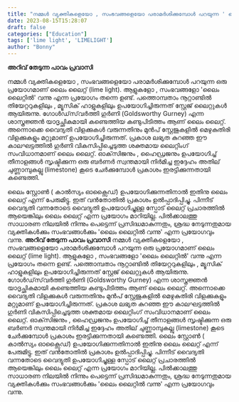 ```yaml
---
title: "നമ്മൾ വ്യക്തികളെയോ , സംഭവങ്ങളെയോ പരാമർശിക്കുമ്പോൾ പറയുന്ന ' ലൈം ലൈറ്റ് ' എന്ന പ്രയോഗം എന്താണ് ?"
date: 2023-08-15T15:28:07
draft: false
categories: ["Education"]
tags: ['lime light', 'LIMELIGHT']
author: "Bonny"
---
```


<strong>അറിവ് തേടുന്ന പാവം പ്രവാസി</strong>

നമ്മൾ വ്യക്തികളെയോ , സംഭവങ്ങളെയോ പരാമർശിക്കുമ്പോൾ പറയുന്ന ഒരു പ്രയോഗമാണ് ലൈം ലൈറ്റ് (lime light). ആളുകളോ , സംഭവങ്ങളോ 'ലൈം ലൈറ്റിൽ' വന്നു എന്ന പ്രയോഗം തന്നെ ഉണ്ട്. പത്തൊമ്പതാം നൂറ്റാണ്ടിൽ തിയേറ്ററുകളിലും , മ്യൂസിക് ഹാളുകളിലും ഉപയോഗിച്ചിരുന്നത് സ്റ്റേജ് ലൈറ്റുകൾ ആയിരുന്നു. ഗോൾഡ്‌സ്‌വർത്തി ഗുർണി (Goldsworthy Gurney) എന്ന ശാസ്ത്രജ്ഞൻ യാദൃച്ഛികമായി കണ്ടെത്തിയ കണ്ടുപിടിത്തം ആണ് ലൈം ലൈറ്റ്. അന്നൊക്കെ വൈദ്യതി വിളക്കുകൾ വരുന്നതിനും മുൻപ് സ്റ്റേജുകളിൽ മെഴുകുതിരി വിളക്കുകളും മറ്റുമാണ് ഉപയോഗിച്ചിരുന്നത്. പ്രകാശ ലഭ്യത കുറഞ്ഞ ഈ കാലഘട്ടത്തിൽ ഗുർണി വികസിപ്പിച്ചെടുത്ത ശക്തമായ ലൈറ്റിംഗ് സംവിധാനമാണ് ലൈം ലൈറ്റ്. ഓക്‌സിജനും , ഹൈഡ്രജനും ഉപയോഗിച്ച് തീനാളങ്ങള്‍ സൃഷ്ടിക്കുന്ന ഒരു ബർണർ സ്വന്തമായി നിര്‍മിച്ച ഇദ്ദേഹം അതില് ചുണ്ണാമ്പുകല്ലു (limestone) കൂടെ ചേര്‍ക്കുമ്പോള്‍ പ്രകാശം ഇരട്ടിക്കുന്നതായി കണ്ടെത്തി.

ലൈം സ്റ്റോൺ ( കാൽസ്യം ഓക്സൈഡ്) ഉപയോഗിക്കുന്നതിനാൽ ഇതിനു ലൈം ലൈറ്റ് എന്ന് പേരുമിട്ടു. ഇത് വൻതോതിൽ പ്രകാശം ഉൽപ്പാദിപ്പിച്ചു. പിന്നീട് വൈദ്യതി വന്നതോടെ വൈദ്യുതി ഉപയോഗിച്ചുള്ള സ്പോട് ലൈറ്റ് പ്രചാരത്തിൽ ആയെങ്കിലും ലൈം ലൈറ്റ് എന്ന പ്രയോഗം മാറിയില്ല. പിൽക്കാലത്തു സാധാരണ നിലയിൽ നിന്നും പെട്ടെന്ന് പ്രസിദ്ധമാകുന്നതും, ശ്രദ്ധ നേടുന്നതുമായ വ്യക്തികൾക്കും സംഭവങ്ങൾക്കും 'ലൈം ലൈറ്റിൽ വന്നു' എന്ന പ്രയോഗവും വന്നു.
**അറിവ് തേടുന്ന പാവം പ്രവാസി** നമ്മൾ വ്യക്തികളെയോ , സംഭവങ്ങളെയോ പരാമർശിക്കുമ്പോൾ പറയുന്ന ഒരു പ്രയോഗമാണ് ലൈം ലൈറ്റ് (lime light). ആളുകളോ , സംഭവങ്ങളോ 'ലൈം ലൈറ്റിൽ' വന്നു എന്ന പ്രയോഗം തന്നെ ഉണ്ട്. പത്തൊമ്പതാം നൂറ്റാണ്ടിൽ തിയേറ്ററുകളിലും , മ്യൂസിക് ഹാളുകളിലും ഉപയോഗിച്ചിരുന്നത് സ്റ്റേജ് ലൈറ്റുകൾ ആയിരുന്നു. ഗോൾഡ്‌സ്‌വർത്തി ഗുർണി (Goldsworthy Gurney) എന്ന ശാസ്ത്രജ്ഞൻ യാദൃച്ഛികമായി കണ്ടെത്തിയ കണ്ടുപിടിത്തം ആണ് ലൈം ലൈറ്റ്. അന്നൊക്കെ വൈദ്യതി വിളക്കുകൾ വരുന്നതിനും മുൻപ് സ്റ്റേജുകളിൽ മെഴുകുതിരി വിളക്കുകളും മറ്റുമാണ് ഉപയോഗിച്ചിരുന്നത്. പ്രകാശ ലഭ്യത കുറഞ്ഞ ഈ കാലഘട്ടത്തിൽ ഗുർണി വികസിപ്പിച്ചെടുത്ത ശക്തമായ ലൈറ്റിംഗ് സംവിധാനമാണ് ലൈം ലൈറ്റ്. ഓക്‌സിജനും , ഹൈഡ്രജനും ഉപയോഗിച്ച് തീനാളങ്ങള്‍ സൃഷ്ടിക്കുന്ന ഒരു ബർണർ സ്വന്തമായി നിര്‍മിച്ച ഇദ്ദേഹം അതില് ചുണ്ണാമ്പുകല്ലു (limestone) കൂടെ ചേര്‍ക്കുമ്പോള്‍ പ്രകാശം ഇരട്ടിക്കുന്നതായി കണ്ടെത്തി. ലൈം സ്റ്റോൺ ( കാൽസ്യം ഓക്സൈഡ്) ഉപയോഗിക്കുന്നതിനാൽ ഇതിനു ലൈം ലൈറ്റ് എന്ന് പേരുമിട്ടു. ഇത് വൻതോതിൽ പ്രകാശം ഉൽപ്പാദിപ്പിച്ചു. പിന്നീട് വൈദ്യതി വന്നതോടെ വൈദ്യുതി ഉപയോഗിച്ചുള്ള സ്പോട് ലൈറ്റ് പ്രചാരത്തിൽ ആയെങ്കിലും ലൈം ലൈറ്റ് എന്ന പ്രയോഗം മാറിയില്ല. പിൽക്കാലത്തു സാധാരണ നിലയിൽ നിന്നും പെട്ടെന്ന് പ്രസിദ്ധമാകുന്നതും, ശ്രദ്ധ നേടുന്നതുമായ വ്യക്തികൾക്കും സംഭവങ്ങൾക്കും 'ലൈം ലൈറ്റിൽ വന്നു' എന്ന പ്രയോഗവും വന്നു.
